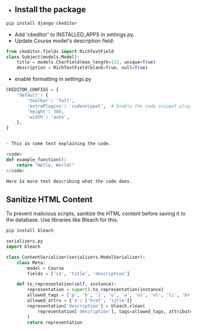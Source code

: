 - ## Install the package

```py
pip install django-ckeditor
```

- Add 'ckeditor' to INSTALLED_APPS in settings.py.
- Update Course model's description field:

```py
from ckeditor.fields import RichTextField
class Subject(models.Model):
    title = models.CharField(max_length=132, unique=True)
    description = RichTextField(blank=True, null=True)

```

- enable formatting in settings.py

```py
CKEDITOR_CONFIGS = {
    'default': {
        'toolbar': 'full',
        'extraPlugins': 'codesnippet',  # Enable the code snippet plugin
        'height': 300,
        'width': 'auto',
    },
}

```

```py

- This is some text explaining the code.

<code>
def example_function():
    return "Hello, World!"
</code>

Here is more text describing what the code does.

```

## Sanitize HTML Content

To prevent malicious scripts, sanitize the HTML content before saving it to the database. Use libraries like Bleach for this.

```sh
pip install bleach
```

```py
serializers.py
import bleach

class ContentSerializer(serializers.ModelSerializer):
    class Meta:
        model = Course
        fields = ['id', 'title', 'description']

    def to_representation(self, instance):
        representation = super().to_representation(instance)
        allowed_tags = ['p', 'b', 'i', 'u', 'a', 'ul', 'ol', 'li', 'br', 'code', 'pre']
        allowed_attrs = {'a': ['href', 'title']}
        representation['description'] = bleach.clean(
            representation['description'], tags=allowed_tags, attributes=allowed_attrs
        )
        return representation
```
